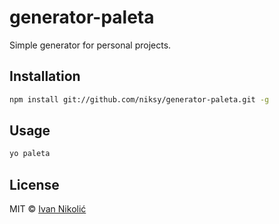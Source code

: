 # generator-paleta

Simple generator for personal projects.

## Installation

```sh
npm install git://github.com/niksy/generator-paleta.git -g
```

## Usage

```sh
yo paleta
```

## License

MIT © [Ivan Nikolić](http://ivannikolic.com)
